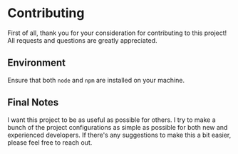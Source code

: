 # Contributing

First of all, thank you for your consideration for contributing to this project! All requests and questions are greatly appreciated.

## Environment

Ensure that both `node` and `npm` are installed on your machine.

## Final Notes

I want this project to be as useful as possible for others. I try to make a bunch of the project configurations as simple as possible for both new and experienced developers. If there's any suggestions to make this a bit easier, please feel free to reach out.
